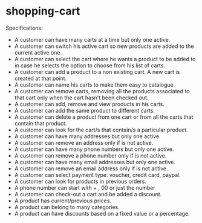shopping-cart
=============
 
Specifications:
   - A customer can have many carts at a time but only one active.
   - A customer can switch his active cart so new products are added to the current active one.
   - A customer can select the cart where he wants a product to be added to in case he selects the option to choose from his list of carts.
   - A customer can add a product to a non existing cart. A new cart is created at that point.
   - A customer can name his carts to make them easy to catalogue.
   - A customer can remove carts, removing all the products associated to that cart only when the cart hasn't been checked out.
   - A customer can add, remove and view products in his carts.
   - A customer can add the same product to different carts.
   - A customer can delete a product from one cart or from all the carts that contain that product.
   - A customer can look for the cart/s that contain/s a particular product.
   - A customer can have many addresses but only one active.
   - A customer can remove an address only if is not active.
   - A customer can have many phone numbers but only one active.
   - A customer can remove a phone number only if is not active.
   - A customer can have many email addresses but only one active.
   - A customer can remove an email address only if is not active.
   - A customer can select payment type: voucher, credit card, paypal.
   - A customer can look for products in previous orders.
   - A phone number can start with + <country code>, 00 or just the number
   - A customer can check-out a cart and be added a discount.
   - A product has current/previous prices.
   - A product can belong to many categories.
   - A product can have discounts based on a fixed value or a percentage.
